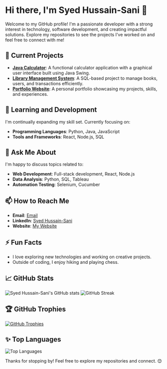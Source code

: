 # Hi there, I'm Syed Hussain-Sani 👋

Welcome to my GitHub profile! I'm a passionate developer with a strong interest in technology, software development, and creating impactful solutions. Explore my repositories to see the projects I've worked on and feel free to connect with me!

## 🔭 Current Projects

- **[Java Calculator](https://github.com/itzsani/java-calculator)**: A functional calculator application with a graphical user interface built using Java Swing.
- **[Library Management System](https://github.com/itzsani/library-management-system)**: A SQL-based project to manage books, users, and transactions efficiently.
- **[Portfolio Website](https://github.com/itzsani/portfolio-website)**: A personal portfolio showcasing my projects, skills, and experiences.

## 🌱 Learning and Development

I'm continually expanding my skill set. Currently focusing on:

- **Programming Languages**: Python, Java, JavaScript
- **Tools and Frameworks**: React, Node.js, SQL

## 💬 Ask Me About

I'm happy to discuss topics related to:

- **Web Development**: Full-stack development, React, Node.js
- **Data Analysis**: Python, SQL, Tableau
- **Automation Testing**: Selenium, Cucumber

## 📫 How to Reach Me

- **Email**: [Email](mailto:shsani2001@gmail.com)
- **LinkedIn**: [Syed Hussain-Sani](https://www.linkedin.com/in/syed-hussain-sani)
- **Website**: [My Website](https://itzsani.github.io/my_website/)

## ⚡ Fun Facts

- I love exploring new technologies and working on creative projects.
- Outside of coding, I enjoy hiking and playing chess.

## 📈 GitHub Stats

![Syed Hussain-Sani's GitHub stats](https://github-readme-stats.vercel.app/api?username=itzsani&show_icons=true&theme=dark)
![GitHub Streak](http://github-readme-streak-stats.herokuapp.com?user=itzsani&theme=dark&background=000000)

## 🏆 GitHub Trophies

[![GitHub Trophies](https://github-profile-trophy.vercel.app/?username=itzsani&theme=darkhub)](https://github.com/ryo-ma/github-profile-trophy)

## ✨ Top Languages

![Top Languages](https://github-readme-stats.vercel.app/api/top-langs/?username=itzsani&layout=compact&theme=dark)

Thanks for stopping by! Feel free to explore my repositories and connect. 😊
